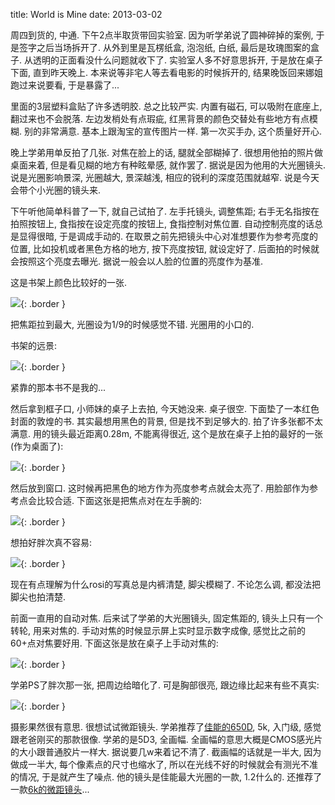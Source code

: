 title: World is Mine
date: 2013-03-02

周四到货的, 中通. 下午2点半取货带回实验室. 因为听学弟说了圆神碎掉的案例, 于是签字之后当场拆开了. 从外到里是瓦楞纸盒, 泡泡纸, 白纸, 最后是玫瑰图案的盒子. 从透明的正面看没什么问题就收下了. 实验室人多不好意思拆开, 于是放在桌子下面, 直到昨天晚上. 本来说等非宅人等去看电影的时候拆开的, 结果晚饭回来娜姐跑过来说要看, 于是暴露了...

里面的3层塑料盒贴了许多透明胶. 总之比较严实. 内置有磁石, 可以吸附在底座上, 翻过来也不会脱落. 左边发梢处有点瑕疵, 红黑背景的颜色交替处有些地方有点模糊. 别的非常满意. 基本上跟淘宝的宣传图片一样. 第一次买手办, 这个质量好开心.

晚上学弟用单反拍了几张. 对焦在脸上的话, 腿就全部糊掉了. 很想用他拍的照片做桌面来着, 但是看见糊的地方有种眩晕感, 就作罢了. 据说是因为他用的大光圈镜头. 说是光圈影响景深, 光圈越大, 景深越浅, 相应的锐利的深度范围就越窄. 说是今天会带个小光圈的镜头来.

下午听他简单科普了一下, 就自己试拍了. 左手托镜头, 调整焦距; 右手无名指按在拍照按钮上, 食指按在设定亮度的按钮上, 食指控制对焦位置. 自动控制亮度的话总是显得很暗, 于是调成手动的. 在取景之前先把镜头中心对准想要作为参考亮度的位置, 比如投机或者黑色方格的地方, 按下亮度按钮, 就设定好了. 后面拍的时候就会按照这个亮度去曝光. 据说一般会以人脸的位置的亮度作为基准.

这是书架上颜色比较好的一张.

![](http://dl.answeror.com/u/3450602/world-is-mine/CV5A0200.thumbnail.jpg){: .border }

把焦距拉到最大, 光圈设为1/9的时候感觉不错. 光圈用的小口的.

书架的远景:

![](http://dl.answeror.com/u/3450602/world-is-mine/CV5A0201.thumbnail.jpg){: .border }

紧靠的那本书不是我的...

然后拿到框子口, 小师妹的桌子上去拍, 今天她没来. 桌子很空. 下面垫了一本红色封面的敦煌的书. 其实最想用黑色的背景, 但是找不到足够大的. 拍了许多张都不太满意. 用的镜头最近距离0.28m, 不能离得很近, 这个是放在桌子上拍的最好的一张(作为桌面了):

![](http://dl.answeror.com/u/3450602/world-is-mine/CV5A0207.thumbnail.jpg){: .border }

然后放到窗口. 这时候再把黑色的地方作为亮度参考点就会太亮了. 用脸部作为参考点会比较合适. 下面这张是把焦点对在左手腕的:

![](http://dl.answeror.com/u/3450602/world-is-mine/CV5A0216.thumbnail.jpg){: .border }

想拍好胖次真不容易:

![](http://dl.answeror.com/u/3450602/world-is-mine/CV5A0219.thumbnail.jpg){: .border }

现在有点理解为什么rosi的写真总是内裤清楚, 脚尖模糊了. 不论怎么调, 都没法把脚尖也拍清楚.

前面一直用的自动对焦. 后来试了学弟的大光圈镜头, 固定焦距的, 镜头上只有一个转轮, 用来对焦的. 手动对焦的时候显示屏上实时显示数字成像, 感觉比之前的60+点对焦要好用. 下面这张是放在桌子上手动对焦的:

![](http://dl.answeror.com/u/3450602/world-is-mine/CV5A0230.thumbnail.jpg){: .border }

学弟PS了胖次那一张, 把周边给暗化了. 可是胸部很亮, 跟边缘比起来有些不真实:

![](http://dl.answeror.com/u/3450602/world-is-mine/DPP07DD03020D3908.thumbnail.jpg){: .border }

摄影果然很有意思. 很想试试微距镜头. 学弟推荐了[佳能的650D](http://www.360buy.com/product/663129.html), 5k, 入门级, 感觉跟老爸刚买的那款很像. 学弟的是5D3, 全画幅. 全画幅的意思大概是CMOS感光片的大小跟普通胶片一样大. 据说要几w来着记不清了. 截画幅的话就是一半大, 因为做成一半大, 每个像素点的尺寸也缩水了, 所以在光线不好的时候就会有测光不准的情况, 于是就产生了噪点. 他的镜头是佳能最大光圈的一款, 1.2什么的. 还推荐了一款[6k的微距镜头](http://www.360buy.com/product/184407.html)...
